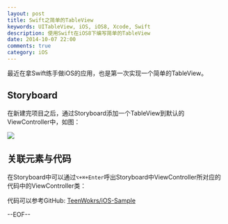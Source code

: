 ```yaml
---
layout: post
title: Swift之简单的TableView
keywords: UITableView, iOS, iOS8, Xcode, Swift
description: 使用Swift在iOS8下编写简单的TableView
date: 2014-10-07 22:00
comments: true
category: iOS
---
```


最近在拿Swift练手做iOS的应用，也是第一次实现一个简单的TableView。

## Storyboard

在新建完项目之后，通过Storyboard添加一个TableView到默认的ViewController中，如图：

![](http://fantasyshao-blog.qiniudn.com/tableview-1.png)

## 关联元素与代码

在Storyboard中可以通过`⌥+⌘+Enter`呼出Storyboard中ViewController所对应的代码中的ViewController类：




代码可以参考GitHub: [TeenWokrs/iOS-Sample]( https://github.com/teenworks/iOS-samples/tree/master/TableViewSampleSwift)

--EOF--

